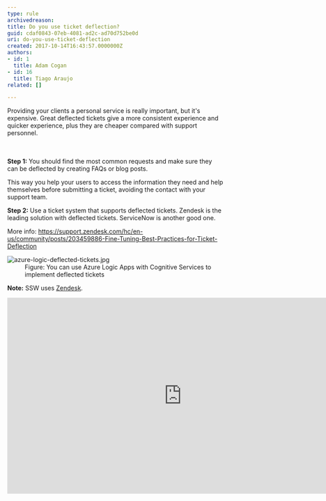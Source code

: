 ```yaml
---
type: rule
archivedreason: 
title: Do you use ticket deflection?
guid: cdaf0843-07eb-4081-ad2c-ad70d752be0d
uri: do-you-use-ticket-deflection
created: 2017-10-14T16:43:57.0000000Z
authors:
- id: 1
  title: Adam Cogan
- id: 16
  title: Tiago Araujo
related: []

---
```



Providing your clients a personal service is really important, but it's expensive.&#160;Great deflected tickets give a more consistent experience and quicker experience, plus they are cheaper compared with support personnel.&#160;<br>
<br><excerpt class='endintro'></excerpt><br>
<p>
   <strong>Step 1&#58;</strong>&#160;You&#160;should&#160;find the most common requests and make sure they can&#160;be deflected&#160;by creating FAQs or blog posts.</p><p>This way&#160;you&#160;help your&#160;users&#160;to&#160;access the information they need and help themselves before submitting a ticket, avoiding the contact with your support team.</p><p>
   <strong>Step 2&#58;</strong>&#160;Use a ticket system that supports deflected tickets. Zendesk is the leading solution with deflected tickets. ServiceNow is another good one.&#160; 
   <br></p><p>More info&#58;&#160;<a href="https&#58;//support.zendesk.com/hc/en-us/community/posts/203459886-Fine-Tuning-Best-Practices-for-Ticket-Deflection">https&#58;//support.zendesk.com/hc/en-us/community/posts/203459886-Fine-Tuning-Best-Practices-for-Ticket-Deflection</a></p><dl class="image"><dt> 
      <img src="/PublishingImages/azure-logic-deflected-tickets.jpg" alt="azure-logic-deflected-tickets.jpg" /> 
   </dt><dd>Figure&#58; You can use Azure Logic Apps with Cognitive Services to implement deflected tickets<br></dd></dl><p> 
   <b>Note&#58;</b> SSW uses 
   <a href="https&#58;//www.ssw.com.au/ssw/Consulting/Zendesk.aspx">Zendesk</a>.</p><div class="ms-rtestate-read ms-rte-embedcode ms-rte-embedil ms-rtestate-notify s4-wpActive"><iframe width="800" height="450" src="https&#58;//www.youtube.com/embed/WVpPWxPxs2k" frameborder="0"></iframe>&#160;</div><br>


